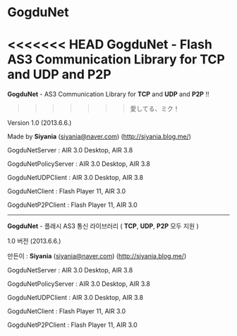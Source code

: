 GogduNet
========

<<<<<<< HEAD
**GogduNet** - Flash AS3 Communication Library for **TCP** and **UDP** and **P2P**
=======
**GogduNet** - AS3 Communication Library for **TCP** and **UDP** and **P2P** !!
>>>>>>> 愛してる、ミク！

Version 1.0 (2013.6.6.)

Made by **Siyania**
(siyania@naver.com)
(http://siyania.blog.me/)

GogduNetServer : AIR 3.0 Desktop, AIR 3.8

GogduNetPolicyServer : AIR 3.0 Desktop, AIR 3.8

GogduNetUDPClient : AIR 3.0 Desktop, AIR 3.8

GogduNetClient : Flash Player 11, AIR 3.0

GogduNetP2PClient : Flash Player 11, AIR 3.0

---------------------

**GogduNet** - 플래시 AS3 통신 라이브러리 ( **TCP**, **UDP**, **P2P** 모두 지원 )

1.0 버전 (2013.6.6.)

만든이 : **Siyania**
(siyania@naver.com)
(http://siyania.blog.me/)

GogduNetServer : AIR 3.0 Desktop, AIR 3.8

GogduNetPolicyServer : AIR 3.0 Desktop, AIR 3.8

GogduNetUDPClient : AIR 3.0 Desktop, AIR 3.8

GogduNetClient : Flash Player 11, AIR 3.0

GogduNetP2PClient : Flash Player 11, AIR 3.0

